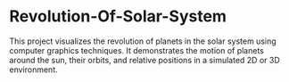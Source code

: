 # Revolution-Of-Solar-System
This project visualizes the revolution of planets in the solar system using computer graphics techniques. It demonstrates the motion of planets around the sun, their orbits, and relative positions in a simulated 2D or 3D environment.
